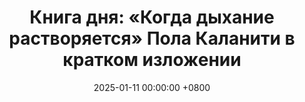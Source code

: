 ---
title: "Книга дня: «Когда дыхание растворяется» Пола Каланити в кратком изложении"
description: >-
  «Когда дыхание растворяется» (в оригинале When Breath Becomes Air) Пола Каланити — это глубоко трогательная автобиографическая книга, написанная нейрохирургом, столкнувшимся с неизлечимым раком легких в возрасте 36 лет. Каланити размышляет о своей жизни, карьере и поиске смысла, переплетая опыт врача, спасающего жизни, с опытом пациента, столкнувшегося со смертью. Книга исследует вопросы жизни, смерти, морали и человеческой стойкости, предлагая глубокие размышления о том, что делает жизнь ценной, особенно перед лицом неизбежного. Мемуары Пола Каланити "Когда дыхание растворяется" — о жизни, смерти и смысле. Вдохновляющая история врача, столкнувшегося с раком.
date: 2025-01-11 00:00:00 +0800
categories: [Мышление, Конспекты-книг]
tags:
  [
    когда-дыхание-растворяется,
    пол-каланити,
    мемуары,
    смысл-жизни,
    смертность,
    философия,
    уроки-жизни,
    нейрохирургия,
    размышления,
    медицина,
    личный-опыт,
    онкология,
    вдохновение,
    человеческая-жизнь,
    духовность
  ]
image: 
alt: Обложка книги "Когда дыхание растворяется" Пола Каланити
fallback:
  - 
  - 
---